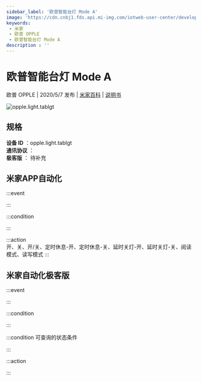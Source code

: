 ```yaml
---
sidebar_label: '欧普智能台灯 Mode A'
image: 'https://cdn.cnbj1.fds.api.mi-img.com/iotweb-user-center/developer_1679047723940oTbNCB6G.png?GalaxyAccessKeyId=AKVGLQWBOVIRQ3XLEW&Expires=9223372036854775807&Signature=Kb4JD2peds6aoDm1HsUu32tQGWc='
keywords: 
 - 米家
 - 欧普 OPPLE
 - 欧普智能台灯 Mode A
description : ''
---
```

# 欧普智能台灯 Mode A

欧普 OPPLE | 2020/5/7 发布 | [米家百科](https://home.mi.com/webapp/content/baike/product/index.html?model=opple.light.tablgt) | [说明书](https://home.mi.com/views/introduction.html?model=opple.light.tablgt&region=cn)

![opple.light.tablgt](https://cdn.cnbj1.fds.api.mi-img.com/iotweb-user-center/developer_1679047723940oTbNCB6G.png?GalaxyAccessKeyId=AKVGLQWBOVIRQ3XLEW&Expires=9223372036854775807&Signature=Kb4JD2peds6aoDm1HsUu32tQGWc=)

## 规格  
> 
**设备 ID** ：opple.light.tablgt  
**通讯协议** ：  
**极客版**  ： 待补充 


## 米家APP自动化  

:::event  

:::

:::condition  

:::

:::action   
开、关、开/关、定时休息-开、定时休息-关、延时关灯-开、延时关灯-关、阅读模式、读写模式
:::

## 米家自动化极客版  

:::event  

:::

:::condition  

:::

:::condition 可查询的状态条件  

:::

:::action  

:::

        
